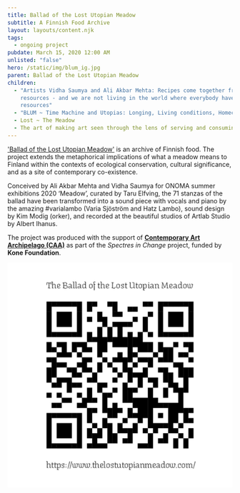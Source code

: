 ```yaml
---
title: Ballad of the Lost Utopian Meadow
subtitle: A Finnish Food Archive
layout: layouts/content.njk
tags:
  - ongoing project
pubdate: March 15, 2020 12:00 AM
unlisted: "false"
hero: /static/img/blum_ig.jpg
parent: Ballad of the Lost Utopian Meadow
children:
  - "Artists Vidha Saumya and Ali Akbar Mehta: Recipes come together from
    resources - and we are not living in the world where everybody have the same
    resources"
  - "BLUM ~ Time Machine and Utopias: Longing, Living conditions, Homecoming"
  - Lost ~ The Meadow
  - The art of making art seen through the lens of serving and consuming food
---
```

['Ballad of the Lost Utopian Meadow'](https://www.thelostutopianmeadow.com/) is an archive of Finnish food. The project extends the metaphorical implications of what a meadow means to Finland within the contexts of ecological conservation, cultural significance, and as a site of contemporary co-existence.

Conceived by Ali Akbar Mehta and Vidha Saumya for ONOMA summer exhibitions 2020 ‘Meadow’, curated by Taru Elfving, the 71 stanzas of the ballad have been transformed into a sound piece with vocals and piano by the amazing #varialambo (Varia Sjöström and Hatz Lambo), sound design by Kim Modig (orker), and recorded at the beautiful studios of Artlab Studio by Albert Ihanus.

The project was produced with the support of **[Contemporary Art Archipelago (CAA)](https://contemporaryartarchipelago.org/commission/ballad-of-the-lost-utopian-meadow-a-finnish-food-archive-by-vidha-saumya-ali-akbar-mehta/)** as part of the *Spectres in Change* project, funded by **Kone Foundation**. 



![](/static/img/ali-vidha_ballad-of-the-lost-utopian-meadow_qr-code_2020.jpg)